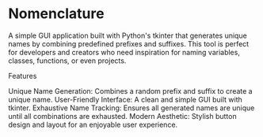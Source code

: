 # Nomenclature

A simple GUI application built with Python's tkinter that generates unique names by combining predefined prefixes and suffixes. This tool is perfect for developers and creators who need inspiration for naming variables, classes, functions, or even projects.

Features

Unique Name Generation: Combines a random prefix and suffix to create a unique name.
User-Friendly Interface: A clean and simple GUI built with tkinter.
Exhaustive Name Tracking: Ensures all generated names are unique until all combinations are exhausted.
Modern Aesthetic: Stylish button design and layout for an enjoyable user experience.
